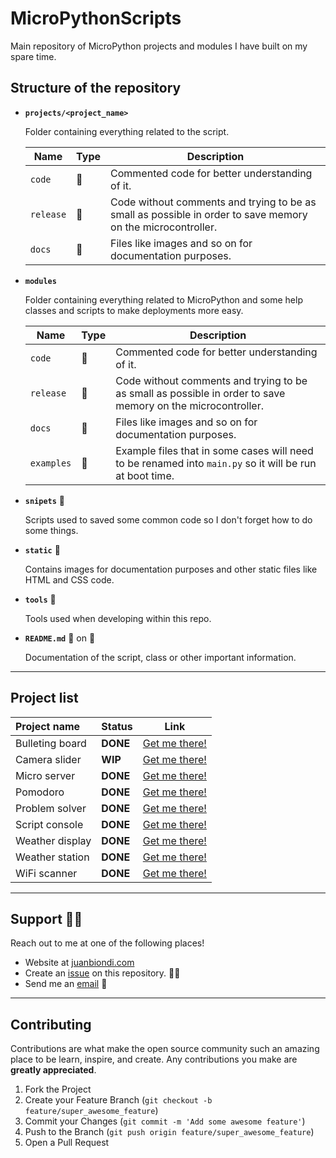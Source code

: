 # MicroPythonScripts

Main repository of MicroPython projects and modules I have built on my spare time.

## Structure of the repository

- **`projects/<project_name>`**

  Folder containing everything related to the script.

  | Name      | Type          | Description                                                                                                 |
  | --------- | ------------- | ----------------------------------------------------------------------------------------------------------- |
  | `code`    | :file_folder: | Commented code for better understanding of it.                                                              |
  | `release` | :file_folder: | Code without comments and trying to be as small as possible in order to save memory on the microcontroller. |
  | `docs`    | :file_folder: | Files like images and so on for documentation purposes.                                                     |

- **`modules`**

  Folder containing everything related to MicroPython and some help classes and scripts to make deployments more easy.

  | Name       | Type          | Description                                                                                                 |
  | ---------- | ------------- | ----------------------------------------------------------------------------------------------------------- |
  | `code`     | :file_folder: | Commented code for better understanding of it.                                                              |
  | `release`  | :file_folder: | Code without comments and trying to be as small as possible in order to save memory on the microcontroller. |
  | `docs`     | :file_folder: | Files like images and so on for documentation purposes.                                                     |
  | `examples` | :file_folder: | Example files that in some cases will need to be renamed into `main.py` so it will be run at boot time.     |

- **`snipets`** :file_folder:

  Scripts used to saved some common code so I don't forget how to do some things.

- **`static`** :file_folder:

  Contains images for documentation purposes and other static files like HTML and CSS code.

- **`tools`** :file_folder:

  Tools used when developing within this repo.

- **`README.md`** :page_with_curl: on :file_folder:

  Documentation of the script, class or other important information.

---

## Project list

| Project name    | Status   | Link                                        |
| :-------------- | :------- | ------------------------------------------- |
| Bulleting board | **DONE** | [Get me there!](./projects/bulleting_board) |
| Camera slider   | **WIP**  | [Get me there!](./projects/camera_slider)   |
| Micro server    | **DONE** | [Get me there!](./projects/micro_server)    |
| Pomodoro        | **DONE** | [Get me there!](./projects/pomodoro)        |
| Problem solver  | **DONE** | [Get me there!](./projects/problem_solver)  |
| Script console  | **DONE** | [Get me there!](./projects/script_console)  |
| Weather display | **DONE** | [Get me there!](./projects/weather_display) |
| Weather station | **DONE** | [Get me there!](./projects/weather_station) |
| WiFi scanner    | **DONE** | [Get me there!](./projects/wifi_scan)       |

---

<!-- Support -->

## Support :mechanic:

Reach out to me at one of the following places!

- Website at [juanbiondi.com](https://www.juanbiondi.com)
- Create an [issue](https://github.com/yeyeto2788/Things-Organizer/issues/new/choose) on this repository. :pirate_flag:
- Send me an [email](mailto:jebp.freelance@gmail.com) :email:

---

<!-- Contributing -->

## Contributing

Contributions are what make the open source community such an amazing place to be learn, inspire, and create. Any contributions you make are **greatly appreciated**.

1. Fork the Project
2. Create your Feature Branch (`git checkout -b feature/super_awesome_feature`)
3. Commit your Changes (`git commit -m 'Add some awesome feature'`)
4. Push to the Branch (`git push origin feature/super_awesome_feature`)
5. Open a Pull Request
